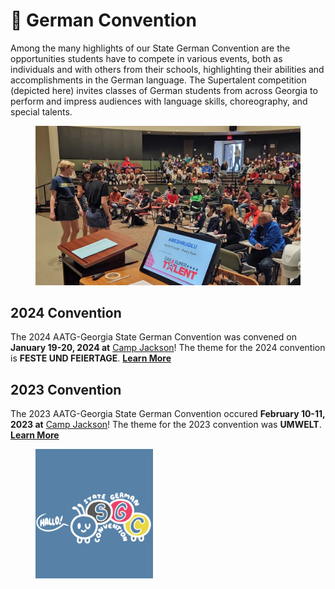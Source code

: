 # 🎒 German Convention

Among the many highlights of our State German Convention are the opportunities students have to compete in various events, both as individuals and with others from their schools, highlighting their abilities and accomplishments in the German language. The Supertalent competition (depicted here) invites classes of German students from across Georgia to perform and impress audiences with language skills, choreography, and special talents.

<figure><img src="../.gitbook/assets/background2-h_l6we71cz.jpg" alt=""><figcaption></figcaption></figure>

## 2024 Convention <a href="#block-134c64b438a54f54a102728583ad5aa6" id="block-134c64b438a54f54a102728583ad5aa6"></a>

The 2024 AATG-Georgia State German Convention was convened on **January 19-20, 2024 at** [Camp Jackson](http://www.georgiaffacamp.org/)! The theme for the 2024 convention is **FESTE UND FEIERTAGE**. [**Learn More**](https://www.aatg-georgia.com/state-german-convention)

## 2023 Convention <a href="#block-134c64b438a54f54a102728583ad5aa6" id="block-134c64b438a54f54a102728583ad5aa6"></a>

The 2023 AATG-Georgia State German Convention occured **February 10-11, 2023 at** [Camp Jackson](http://www.georgiaffacamp.org/)! The theme for the 2023 convention was **UMWELT**. [**Learn More**](https://www.aatg-georgia.com/state-german-convention)

<figure><img src="../.gitbook/assets/25BAE85C-1190-4C05-A20D-53EA80348CA0.jpeg" alt="" width="188"><figcaption></figcaption></figure>
